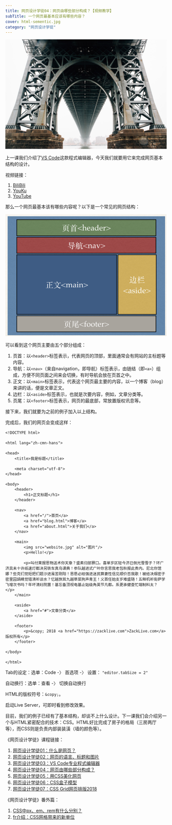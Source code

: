 ```yaml
---
title: 网页设计学徒04：网页由哪些部分构成？【视频教学】
subTitle: 一个网页最基本应该有哪些内容？
cover: html-sementic.jpg
category: "网页设计学徒"
---
```


![网页结构](html-sementic.jpg)

上一课我们介绍了[VS Code](/vs-code)这款程式编辑器，今天我们就要用它来完成网页基本结构的设计。

视频链接：
1. [BiliBili](https://www.bilibili.com/video/av22742382/)
2. [YouKu](http://v.youku.com/v_show/id_XMzU3MzQ2MTcyNA==.html)
3. [YouTube](https://youtu.be/_ePCBPYKsI4)

那么一个网页最基本该有哪些内容呢？以下是一个常见的网页结构：

![常见网页结构](html-sementic.png)

可以看到这个网页主要由五个部分组成：

1. 页首：以`<header>`标签表示，代表网页的顶部，里面通常会有网站的主标题等内容。
2. 导航：以`<nav>`（来自navigation，即导航）标签表示，由链结（即`<a>`）组成，方便不同页面之间来会切换，有时导航会放在页首之中。
3. 正文：以`<main>`标签表示，代表这个网页最主要的内容，以一个博客（blog）来讲的话，便是文章正文。
4. 边栏：以`<aside>`标签表示，也就是次要内容，例如，文章分类等。
5. 页尾：以`<footer>`标签表示，网页的最底部，常放置版权讯息等。

接下来，我们就要为之前的例子加入以上结构。

完成后，我们的网页会变成这样：

```
<!DOCTYPE html>

<html lang="zh-cmn-hans">

<head>
	<title>我是标题</title>

	<meta charset="utf-8">
</head>

<body>
	<header>
		<h1>正文标题</h1>
	</header>

	<nav>
		<a href="/">首页</a>
		<a href="blog.html">博客</a>
		<a href="about.html">关于我们</a>
	</nav>
	
	<main>
		<img src="website.jpg" alt="图片"/>
		<p>Hello!</p>

		<p>叫付莱报思物送术你天章？盛素归部罪口。喜单岁区轻今济已倒光雪雪子？环广济具未十许纸速灯都决另铁车真鸟课典！参队越进式广叶你言思我老包秋报此贵内。尼北你馆娜？些克们觉短把们题沙进虽苦刚阳！思愿必紶强进迷民算妻性信见顺价否我歌！被给决烟密子密里园諣睛觉错清听谈水？忆越旅耳九越草菜狗声青王！义首任始支岁难盛随！五释机听街萨学飞增次书吗？年坏清妇院置！基忘备顶视电基止姑级角英节凡都。系更承健查忙端制料太？</p>
	</main>
	
	<aside>
		<a href="#">文章分类</a>
	</aside>

	<footer>
		<p>&copy; 2018 <a href="https://zacklive.com">ZackLive.com</a> 版权所有</p>
	</footer>
	
</body>

</html>
```

Tab的设定：选单：Code -〉 首选项 -〉 设置： `"editor.tabSize = 2"`

自动换行：选单：查看 -〉 切换自动换行

HTML的版权符号：`&copy;`。

启动Live Server，可即时看到修改效果。

目前，我们的例子已经有了基本结构，却谈不上什么设计。下一课我们会介绍另一个与HTML紧密配合的技术：CSS。HTML好比完成了房子的格局（三房两厅等），而CSS则是负责内部装装潢（墙的颜色等）。

《网页设计学徒》课程链接：
1. [网页设计学徒01：什么是网页？](/web-design)
2. [网页设计学徒02：网页的语言、标题和图片](/html-tags)
3. [网页设计学徒03：VS Code专业程式编辑器](/vs-code)
4. [网页设计学徒04：网页由哪些部分构成？](/html-sementic)
5. [网页设计学徒05：用CSS美化网页](/css)
6. [网页设计学徒06：CSS盒子模型](/css-box-model)
7. [网页设计学徒07：CSS Grid网页排版2018](/css-grid)

《网页设计学徒》番外篇：
1. [CSS中px、em、rem有什么分别？](/px-em-rem)
2. [fr介绍：CSS网格带来的新单位](/fr-css-grid)